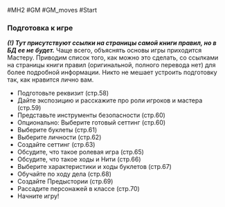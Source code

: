#MH2 #GM #GM_moves #Start 
### Подготовка к игре

***(!) Тут присутствуют ссылки на страницы самой книги правил, но в БД ее не будет.***
Чаще всего, объяснять основы игры приходится Мастеру. Приводим список того, как можно это сделать, со ссылками на страницы книги правил (оригинальной, полного перевода нет) для более подробной информации. Никто не мешает устроить подготовку так, как нравится лично вам. 
- Подготовьте реквизит (стр.58) 
- Дайте экспозицию и расскажите про роли игроков и мастера (стр.59) 
- Представьте инструменты безопасности (стр.60) 
- Опционально: Выберите готовый сеттинг (стр.60) 
- Выберите буклеты (стр.61) 
- Выберите личности (стр.62) 
- Создайте сеттинг (стр.63) 
- Обсудите, что такое ролевая игра (стр.65) 
- Обсудите, что такое ходы и Нити (стр.66) 
- Выберите характеристики и ходы буклетов (стр.67) 
- Обучайте по ходу дела (стр.68) 
- Создайте Предыстории (стр.69) 
- Рассадите персонажей в классе (стр.70) 
- Начните игру!